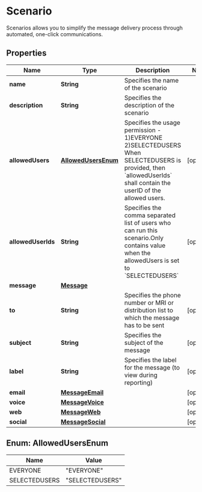 

# Scenario

Scenarios allows you to simplify the message delivery process through automated, one-click communications.

## Properties

| Name | Type | Description | Notes |
|------------ | ------------- | ------------- | -------------|
|**name** | **String** | Specifies the name of the scenario |  |
|**description** | **String** | Specifies the description of the scenario |  |
|**allowedUsers** | [**AllowedUsersEnum**](#AllowedUsersEnum) | Specifies the usage permission - 1)EVERYONE 2)SELECTEDUSERS When SELECTEDUSERS is provided, then &#x60;allowedUserIds&#x60; shall contain the userID of the allowed users. |  [optional] |
|**allowedUserIds** | **String** | Specifies the comma separated list of users who can run this scenario.Only contains value when the allowedUsers is set to &#x60;SELECTEDUSERS&#x60; |  [optional] |
|**message** | [**Message**](Message.md) |  |  |
|**to** | **String** | Specifies the phone number or MRI or distribution list to which the message has to be sent |  [optional] |
|**subject** | **String** | Specifies the subject of the message |  [optional] |
|**label** | **String** | Specifies the label for the message (to view during reporting) |  [optional] |
|**email** | [**MessageEmail**](MessageEmail.md) |  |  [optional] |
|**voice** | [**MessageVoice**](MessageVoice.md) |  |  [optional] |
|**web** | [**MessageWeb**](MessageWeb.md) |  |  [optional] |
|**social** | [**MessageSocial**](MessageSocial.md) |  |  [optional] |



## Enum: AllowedUsersEnum

| Name | Value |
|---- | -----|
| EVERYONE | &quot;EVERYONE&quot; |
| SELECTEDUSERS | &quot;SELECTEDUSERS&quot; |



